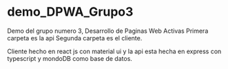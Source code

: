 # demo_DPWA_Grupo3
Demo del grupo numero 3, Desarrollo de Paginas Web Activas
Primera carpeta es la api
Segunda carpeta es el cliente.


Cliente hecho en react js con material ui y la api esta hecha en express con typescript y mondoDB como base de datos.
